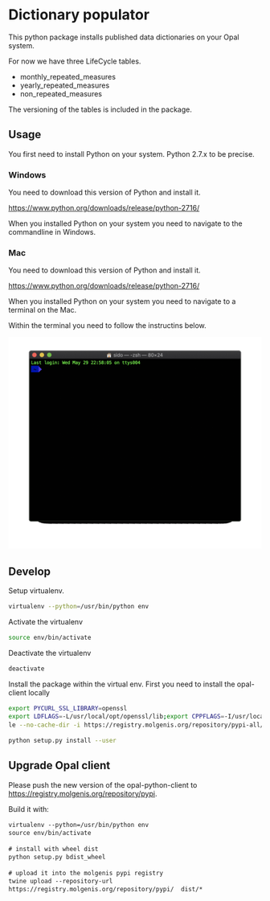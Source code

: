 # Dictionary populator
This python package installs published data dictionaries on your Opal system.

For now we have three LifeCycle tables.

- monthly_repeated_measures
- yearly_repeated_measures
- non_repeated_measures

The versioning of the tables is included in the package.

##  Usage
You first need to install Python on your system. Python 2.7.x to be precise.

### Windows
You need to download this version of Python and install it.

https://www.python.org/downloads/release/python-2716/

When you installed Python on your system you need to navigate to the commandline in Windows.

### Mac
You need to download this version of Python and install it.

https://www.python.org/downloads/release/python-2716/

When you installed Python on your system you need to navigate to a terminal on the Mac.

Within the terminal you need to follow the instructins below.

![install](https://github.com/lifecycle-project/analysis-tools/raw/master/dictionary-populator/docs/images/mac_install_dictionary_populator.gif "Install dictionary populator on your system")

## Develop
Setup virtualenv.

```bash
virtualenv --python=/usr/bin/python env
```

Activate the virtualenv

```bash
source env/bin/activate
```

Deactivate the virtualenv

```bash
deactivate
```

Install the package within the virtual env. First you need to install the opal-client locally

```bash
export PYCURL_SSL_LIBRARY=openssl
export LDFLAGS=-L/usr/local/opt/openssl/lib;export CPPFLAGS=-I/usr/local/opt/openssl/include;pip install opal-python-client --compi
le --no-cache-dir -i https://registry.molgenis.org/repository/pypi-all/
```

```bash
python setup.py install --user
```

## Upgrade Opal client
Please push the new version of the opal-python-client to https://registry.molgenis.org/repository/pypi. 

Build it with:

```
virtualenv --python=/usr/bin/python env
source env/bin/activate

# install with wheel dist
python setup.py bdist_wheel

# upload it into the molgenis pypi registry
twine upload --repository-url https://registry.molgenis.org/repository/pypi/  dist/*
```



